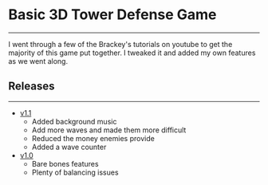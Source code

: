 # Basic 3D Tower Defense Game
----
I went through a few of the Brackey's tutorials on youtube to get the majority of this game put together. I tweaked it and added my own features as we went along.

## Releases
----
- [v1.1](Releases/basic-tower-defense-2021-10-20_f22c854_v1_1.zip)
  - Added background music
  - Add more waves and made them more difficult
  - Reduced the money enemies provide
  - Added a wave counter
- [v1.0](Releases/basic-tower-defense-2021-10-20-329e720-v1_0.zip)
  - Bare bones features
  - Plenty of balancing issues
